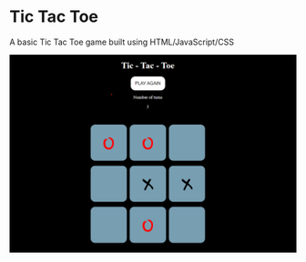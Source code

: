 # Tic Tac Toe

A basic Tic Tac Toe game built using HTML/JavaScript/CSS

![alt text](Screenshot.png)
